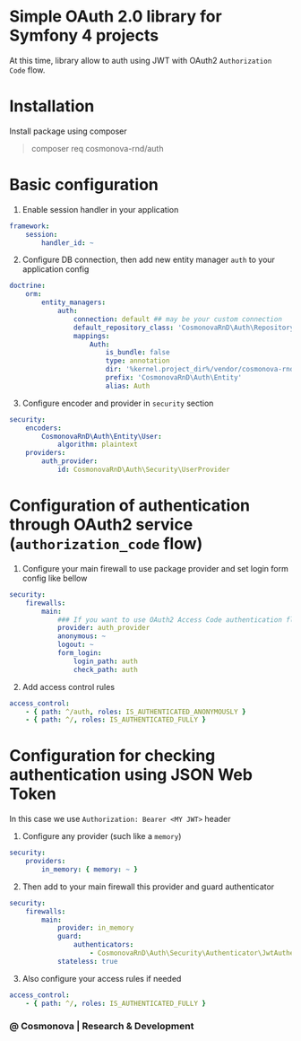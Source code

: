# Simple OAuth 2.0 library for Symfony 4 projects

At this time, library allow to auth using JWT with OAuth2 `Authorization Code` flow.

# Installation

Install package using composer

> composer req cosmonova-rnd/auth

# Basic configuration

1. Enable session handler in your application

```yml
framework:
    session:
        handler_id: ~
```

2. Configure DB connection, then add new entity manager `auth` to your application config

```yml
doctrine:
    orm:
        entity_managers:
            auth:
                connection: default ## may be your custom connection
                default_repository_class: 'CosmonovaRnD\Auth\Repository\UserRepository'
                mappings:
                    Auth:
                        is_bundle: false
                        type: annotation
                        dir: '%kernel.project_dir%/vendor/cosmonova-rnd/auth/src/Entity'
                        prefix: 'CosmonovaRnD\Auth\Entity'
                        alias: Auth
```

3. Configure encoder and provider in `security` section

```yml
security:
    encoders:
        CosmonovaRnD\Auth\Entity\User:
            algorithm: plaintext
    providers:
        auth_provider:
            id: CosmonovaRnD\Auth\Security\UserProvider
```

# Configuration of authentication through OAuth2 service (`authorization_code` flow)

1. Configure your main firewall to use package provider and set login form config like bellow

```yml
security:
    firewalls:
        main:
            ### If you want to use OAuth2 Access Code authentication flow
            provider: auth_provider
            anonymous: ~
            logout: ~
            form_login:
                login_path: auth
                check_path: auth            
```

2. Add access control rules

```yml
access_control:
    - { path: ^/auth, roles: IS_AUTHENTICATED_ANONYMOUSLY }
    - { path: ^/, roles: IS_AUTHENTICATED_FULLY }
```

# Configuration for checking authentication using JSON Web Token

In this case we use `Authorization: Bearer <MY JWT>` header

1. Configure any provider (such like a `memory`)

```yml
security:
    providers:
        in_memory: { memory: ~ }
```

2. Then add to your main firewall this provider and guard authenticator

```yml
security:
    firewalls:
        main:
            provider: in_memory
            guard:
                authenticators:
                    - CosmonovaRnD\Auth\Security\Authenticator\JwtAuthenticator
            stateless: true
```

3. Also configure your access rules if needed

```yml
access_control:
    - { path: ^/, roles: IS_AUTHENTICATED_FULLY }
```

### @ Cosmonova | Research & Development

